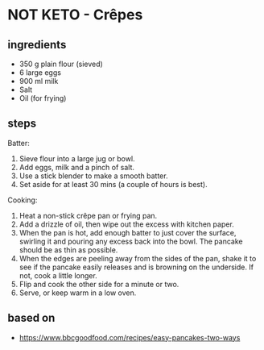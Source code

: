 # NOT KETO - Crêpes

## ingredients

- 350 g plain flour (sieved)
- 6 large eggs
- 900 ml milk
- Salt
- Oil (for frying)

## steps

Batter:

1. Sieve flour into a large jug or bowl.
2. Add eggs, milk and a pinch of salt.
3. Use a stick blender to make a smooth batter.
4. Set aside for at least 30 mins (a couple of hours is best).

Cooking:

1. Heat a non-stick crêpe pan or frying pan.
2. Add a drizzle of oil, then wipe out the excess with kitchen paper.
3. When the pan is hot, add enough batter to just cover the surface, swirling it and pouring any excess back into the bowl. The pancake should be as thin as possible.
4. When the edges are peeling away from the sides of the pan, shake it to see if the pancake easily releases and is browning on the underside. If not, cook a little longer.
5. Flip and cook the other side for a minute or two.
6. Serve, or keep warm in a low oven.

## based on

- https://www.bbcgoodfood.com/recipes/easy-pancakes-two-ways
